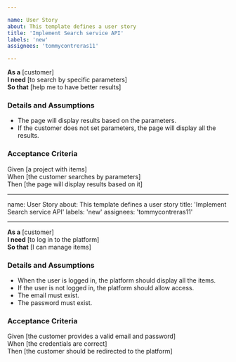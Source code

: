 ```yaml
---

name: User Story
about: This template defines a user story
title: 'Implement Search service API'
labels: 'new'
assignees: 'tommycontreras11'

---
```


**As a** [customer]  
**I need** [to search by specific parameters]  
**So that** [help me to have better results]

### Details and Assumptions
* The page will display results based on the parameters.
* If the customer does not set parameters, the page will display all the results.

### Acceptance Criteria
Given [a project with items]  
When [the customer searches by parameters]  
Then [the page will display results based on it]

---

name: User Story
about: This template defines a user story
title: 'Implement Search service API'
labels: 'new'
assignees: 'tommycontreras11'

---

**As a** [customer]  
**I need** [to log in to the platform]  
**So that** [I can manage items]

### Details and Assumptions
* When the user is logged in, the platform should display all the items.
* If the user is not logged in, the platform should allow access.
* The email must exist.
* The password must exist.

### Acceptance Criteria
Given [the customer provides a valid email and password]  
When [the credentials are correct]  
Then [the customer should be redirected to the platform]

